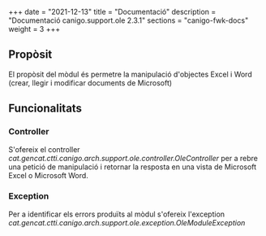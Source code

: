 +++
date        = "2021-12-13"
title       = "Documentació"
description = "Documentació canigo.support.ole 2.3.1"
sections    = "canigo-fwk-docs"
weight      = 3
+++

## Propòsit

El propòsit del mòdul és permetre la manipulació d'objectes Excel i Word (crear, llegir i modificar documents de Microsoft)

## Funcionalitats

### Controller

S'ofereix el controller *cat.gencat.ctti.canigo.arch.support.ole.controller.OleController* per a rebre una petició de manipulació i retornar la resposta en una vista de Microsoft Excel o Microsoft Word.

### Exception

Per a identificar els errors produïts al mòdul s'ofereix l'exception *cat.gencat.ctti.canigo.arch.support.ole.exception.OleModuleException*
